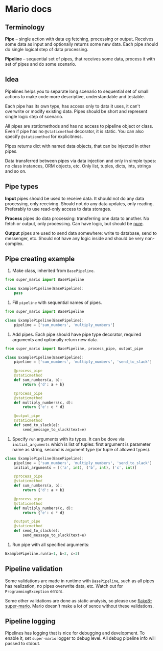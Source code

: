 # Mario docs

## Terminology

**Pipe** – single action with data eg fetching, processing or output.
Receives some data as input and optionally returns some new data.
Each pipe should do single logical step of data processing.

**Pipeline** – sequential set of pipes, that receives some data,
process it with set of pipes and do some scenario.

## Idea

Pipelines helps you to separate long scenario to sequential
set of small actions to make code more descriptive, understandable
and testable.

Each pipe has its own type, has access only to data it uses, it can't
overwrite or modify existing data. Pipes should be short and represent
single logic step of scenario.

All pipes are staticmethods and has no access to pipeline object or class.
Even if pipe has no `@staticmethod` decorator, it is static.
You can also specify `@staticmethod` for explicitness.

Pipes returns dict with named data objects, that can be injected in
other pipes.

Data transferred between pipes via data injection and only in simple types:
no class instances, ORM objects, etc. Only list, tuples, dicts, ints,
strings and so on.

## Pipe types

**Input** pipes should be used to receive data. It should not do
any data processing, only receiving. Should not do any data updates,
only reading. Preferably to use read-only access to data storages.

**Process** pipes do data processing: transferring one data to another.
No fetch or output, only processing. Can have logic, but should be
[pure](https://en.wikipedia.org/wiki/Pure_function).

**Output** pipes are used to send data somewhere: write to database,
send to messenger, etc. Should not have any logic inside and should
be very non-complex.

## Pipe creating example

1. Make class, inherited from `BasePipeline`.

```python
from super_mario import BasePipeline

class ExamplePipeline(BasePipeline):
    pass
```

1. Fill `pipeline` with sequential names of pipes.

```python
from super_mario import BasePipeline

class ExamplePipeline(BasePipeline):
    pipeline = ['sum_numbers', 'multiply_numbers']
```

1. Add pipes. Each pipe should have pipe type decorator,
   required arguments and optionally return new data.

```python
from super_mario import BasePipeline, process_pipe, output_pipe

class ExamplePipeline(BasePipeline):
    pipeline = ['sum_numbers', 'multiply_numbers', 'send_to_slack']

    @process_pipe
    @staticmethod
    def sum_numbers(a, b):
        return {'d': a + b}

    @process_pipe
    @staticmethod
    def multiply_numbers(c, d):
        return {'e': c * d}

    @output_pipe
    @staticmethod
    def send_to_slack(e):
        send_message_to_slack(text=e)
```

1. Specify `run` arguments with its types. It can be dove via `initial_arguments`
   which is list of tuples: first argument is parameter name as string,
   second is argument type (or tuple of allowed types).

```python
class ExamplePipeline(BasePipeline):
    pipeline = ['sum_numbers', 'multiply_numbers', 'send_to_slack']
    initial_arguments = [('a', int), ('b', int), ('c', int)]

    @process_pipe
    @staticmethod
    def sum_numbers(a, b):
        return {'d': a + b}

    @process_pipe
    @staticmethod
    def multiply_numbers(c, d):
        return {'e': c * d}

    @output_pipe
    @staticmethod
    def send_to_slack(e):
        send_message_to_slack(text=e)
```

1. Run pipe with all specified arguments:

```python
ExamplePipeline.run(a=1, b=2, c=3)
```

## Pipeline validation

Some validations are made in runtime with `BasePipeline`, such as all pipes
has realization, no pipes overwrite data, etc.
Watch out for `ProgrammingException` errors.

Some other validations are done as static analysis,
so please use [flake8-super-mario](https://github.com/Melevir/flake8-super-mario).
Mario doesn't make a lot of sence without these validations.

## Pipeline logging

Pipelines has logging that is nice for debugging and development.
To enable it, set `super-mario` logger to debug level.
All debug pipeline info will passed to stdout.
